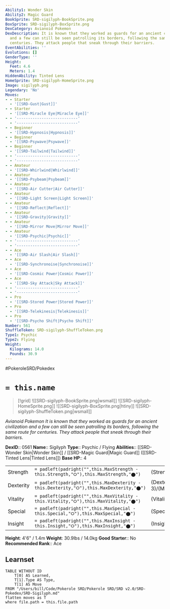 ```yaml
---
Ability1: Wonder Skin
Ability2: Magic Guard
BookSprite: SRD-sigilyph-BookSprite.png
BoxSprite: SRD-sigilyph-BoxSprite.png
DexCategory: Avianoid Pokemon
DexDescription: It is known that they worked as guards for an ancient civilization
  and a few can still be seen patrolling its borders, following the same route for
  centuries. They attack people that sneak through their barriers.
EventAbilities: ''
Evolutions: []
GenderType: ''
Height:
  Feet: 4.6
  Meters: 1.4
HiddenAbility: Tinted Lens
HomeSprite: SRD-sigilyph-HomeSprite.png
Image: sigilyph.png
Legendary: 'No'
Moves:
- - Starter
  - '[[SRD-Gust|Gust]]'
- - Starter
  - '[[SRD-Miracle Eye|Miracle Eye]]'
- - '---------------------------'
  - '---------------------------'
- - Beginner
  - '[[SRD-Hypnosis|Hypnosis]]'
- - Beginner
  - '[[SRD-Psywave|Psywave]]'
- - Beginner
  - '[[SRD-Tailwind|Tailwind]]'
- - '---------------------------'
  - '---------------------------'
- - Amateur
  - '[[SRD-Whirlwind|Whirlwind]]'
- - Amateur
  - '[[SRD-Psybeam|Psybeam]]'
- - Amateur
  - '[[SRD-Air Cutter|Air Cutter]]'
- - Amateur
  - '[[SRD-Light Screen|Light Screen]]'
- - Amateur
  - '[[SRD-Reflect|Reflect]]'
- - Amateur
  - '[[SRD-Gravity|Gravity]]'
- - Amateur
  - '[[SRD-Mirror Move|Mirror Move]]'
- - Amateur
  - '[[SRD-Psychic|Psychic]]'
- - '---------------------------'
  - '---------------------------'
- - Ace
  - '[[SRD-Air Slash|Air Slash]]'
- - Ace
  - '[[SRD-Synchronoise|Synchronoise]]'
- - Ace
  - '[[SRD-Cosmic Power|Cosmic Power]]'
- - Ace
  - '[[SRD-Sky Attack|Sky Attack]]'
- - '---------------------------'
  - '---------------------------'
- - Pro
  - '[[SRD-Stored Power|Stored Power]]'
- - Pro
  - '[[SRD-Telekinesis|Telekinesis]]'
- - Pro
  - '[[SRD-Psycho Shift|Psycho Shift]]'
Number: 561
ShuffleToken: SRD-sigilyph-ShuffleToken.png
Type1: Psychic
Type2: Flying
Weight:
  Kilograms: 14.0
  Pounds: 30.9
---
```


#PokeroleSRD/Pokedex

# `= this.name`

> [!grid]
> ![[SRD-sigilyph-BookSprite.png|wsmall]]
> ![[SRD-sigilyph-HomeSprite.png]]
> ![[SRD-sigilyph-BoxSprite.png|htiny]]
> ![[SRD-sigilyph-ShuffleToken.png|wsmall]]


*Avianoid Pokemon*
*It is known that they worked as guards for an ancient civilization and a few can still be seen patrolling its borders, following the same route for centuries. They attack people that sneak through their barriers.*

**DexID**:: 0561
**Name**:: Sigilyph
**Type**:: Psychic / Flying
**Abilities**:: [[SRD-Wonder Skin|Wonder Skin]] / [[SRD-Magic Guard|Magic Guard]] ([[SRD-Tinted Lens|Tinted Lens]])
**Base HP**:: 4

|           |                                                                                        |                                          |
| --------- | -------------------------------------------------------------------------------------- | ---------------------------------------- |
| Strength  | `= padleft(padright("",this.MaxStrength - this.Strength,"⭘"),this.MaxStrength,"⬤")`    | (Strength::2)/(MaxStrength::4)   |
| Dexterity | `= padleft(padright("",this.MaxDexterity - this.Dexterity,"⭘"),this.MaxDexterity,"⬤")` | (Dexterity:: 3)/(MaxDexterity::6) |
| Vitality  | `= padleft(padright("",this.MaxVitality - this.Vitality,"⭘"),this.MaxVitality,"⬤")`    | (Vitality::2)/(MaxVitality::5)   |
| Special   | `= padleft(padright("",this.MaxSpecial - this.Special,"⭘"),this.MaxSpecial,"⬤")`       | (Special::3)/(MaxSpecial::6)     |
| Insight   | `= padleft(padright("",this.MaxInsight - this.Insight,"⭘"),this.MaxInsight,"⬤")`       | (Insight::2)/(MaxInsight::5)     |

**Height**: 4'6" / 1.4m
**Weight**: 30.9lbs / 14.0kg
**Good Starter**:: No
**Recommended Rank**:: Ace

## Learnset

```dataview
TABLE WITHOUT ID
    T[0] AS Learned,
    T[1].Type AS Type,
    T[1] AS Move
FROM "/Users/bill/Code/Pokerole SRD/Pokerole SRD/SRD v2.0/SRD-Pokedex/SRD-Sigilyph.md"
flatten moves as T
where file.path = this.file.path
```
